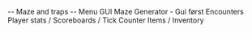 -- Maze and traps --
Menu
GUI
Maze Generator - Gui først
Encounters
Player stats / Scoreboards / Tick Counter
Items / Inventory
